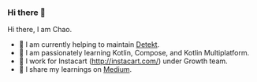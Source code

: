 ### Hi there 👋

Hi there, I am Chao.

- 🔭 I am currently helping to maintain [Detekt](https://github.com/detekt/detekt).
- 🌱 I am passionately learning Kotlin, Compose, and Kotlin Multiplatform.
- 🥕 I work for Instacart (http://instacart.com/) under Growth team. 
- 💬 I share my learnings on [Medium](https://chao2zhang.medium.com/).
